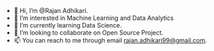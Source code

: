 - 👋 Hi, I’m @Rajan Adhikari.
- 👀 I’m interested in Machine Learning and Data Analytics
- 🌱 I’m currently learning Data Science. 
- 💞️ I’m looking to collaborate on Open Source Project.
- 📫 You can reach to me through email rajan.adhikari99@gmail.com.

<!---
adhiraj-rsh/adhiraj-rsh is a ✨ special ✨ repository because its `README.md` (this file) appears on your GitHub profile.
You can click the Preview link to take a look at your changes.
--->
